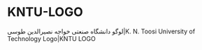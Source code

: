 # KNTU-LOGO
لوگو دانشگاه صنعتی خواجه نصیرالدین طوسی|K. N. Toosi University of Technology Logo|KNTU LOGO
